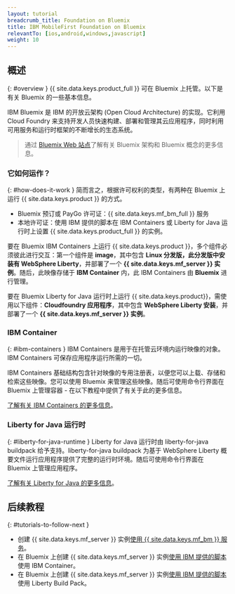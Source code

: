 ```yaml
---
layout: tutorial
breadcrumb_title: Foundation on Bluemix
title: IBM MobileFirst Foundation on Bluemix
relevantTo: [ios,android,windows,javascript]
weight: 10
---
```

<!-- NLS_CHARSET=UTF-8 -->
## 概述
{: #overview }
{{ site.data.keys.product_full }} 可在 Bluemix 上托管。以下是有关 Bluemix 的一些基本信息。

IBM Bluemix 是 IBM 的开放云架构 (Open Cloud Architecture) 的实现。它利用 Cloud Foundry 来支持开发人员快速构建、部署和管理其云应用程序，同时利用可用服务和运行时框架的不断增长的生态系统。

> 通过 [Bluemix Web 站点](https://console.ng.bluemix.net/docs/overview/whatisbluemix.html#bluemixoverview)了解有关 Bluemix 架构和 Bluemix 概念的更多信息。

### 它如何运作？
{: #how-does-it-work }
简而言之，根据许可权利的类型，有两种在 Bluemix 上运行 {{ site.data.keys.product }} 的方式。

* Bluemix 预订或 PayGo 许可证：{{ site.data.keys.mf_bm_full }} 服务
* 本地许可证：使用 IBM 提供的脚本在 IBM Containers 或 Liberty for Java 运行时上设置 {{ site.data.keys.product_full }} 的实例。

要在 Bluemix IBM Containers 上运行 {{ site.data.keys.product }}，多个组件必须彼此进行交互：第一个组件是 **image**，其中包含 **Linux 分发版，此分发版中安装有 WebSphere Liberty**，并部署了一个 **{{ site.data.keys.mf_server }} 实例**。随后，此映像存储于 **IBM Container** 内，此 IBM Containers 由 **Bluemix** 进行管理。

要在 Bluemix Liberty for Java 运行时上运行 {{ site.data.keys.product}}，需使用以下组件：**Cloudfoundry 应用程序**，其中包含 **WebSphere Liberty 安装**，并部署了一个 **{{ site.data.keys.mf_server }} 实例**。

### IBM Container
{: #ibm-containers }
IBM Containers 是用于在托管云环境内运行映像的对象。IBM Containers 可保存应用程序运行所需的一切。

IBM Containers 基础结构包含针对映像的专用注册表，以便您可以上载、存储和检索这些映像。您可以使用 Bluemix 来管理这些映像。随后可使用命令行界面在 Bluemix 上管理容器 - 在以下教程中提供了有关于此的更多信息。

[了解有关 IBM Containers 的更多信息](https://www.ng.bluemix.net/docs/containers/container_index.html)。

### Liberty for Java 运行时
{: #liberty-for-java-runtime }
Liberty for Java 运行时由 liberty-for-java buildpack 给予支持。liberty-for-java buildpack 为基于 WebSphere Liberty 概要文件运行应用程序提供了完整的运行时环境。随后可使用命令行界面在 Bluemix 上管理应用程序。

[了解有关 Liberty for Java 的更多信息](https://new-console.ng.bluemix.net/docs/runtimes/liberty/index.html)。

## 后续教程
{: #tutorials-to-follow-next }
* 创建 {{ site.data.keys.mf_server }} 实例[使用 {{ site.data.keys.mf_bm }} 服务](using-mobile-foundation/)。
* 在 Bluemix 上创建 {{ site.data.keys.mf_server }} 实例[使用 IBM 提供的脚本](mobilefirst-server-using-scripts/)使用 IBM Container。
* 在 Bluemix 上创建 {{ site.data.keys.mf_server }} 实例[使用 IBM 提供的脚本](mobilefirst-server-using-scripts-lbp/)使用 Liberty Build Pack。
